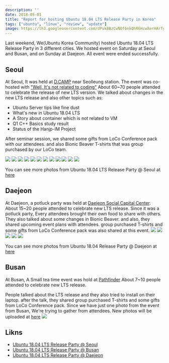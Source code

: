 ```yaml
---
description: ''
date: 2018-05-01
title: "Report for hosting Ubuntu 18.04 LTS Release Party in Korea"
tags: ["ubuntu", "linux", "review", "update"]
image: https://lh3.googleusercontent.com/dPvk8BzCwNOf6nkQhR6HcwXerHArfgCcGN7vKtn7oFIin3LtwLvy2de08N6kZvZVQPsI-0q68N5y0YqS_4Lve1ifc-9o5kvisZGroTrBjPqLSb0CT0K9P525IPt0fyHhb6x2OFpKuemmgS1kW3DbOWigAy13hfYL0mo4BvvkRxKdMa6VQ5zu7Attd3LvaMblOx3Dw5H2j9_aBPDM6KUNw9OuQQGd-wUtv84PY7yLaXvLvR5zmeotxuSxymAPoAlOylFha2-FVc3cbS_r8pWJYEcs7y5JYnqFmfHrNfw_nci126uQ5O0MOk1cDmlfgQH3pdQV_0DzEWYcqst6qK2hCMhWZzViV7qHcVG4AO5g1l7L-zyAVUUqBlChEA1R3_fJFzFI31-eRd7LOQIaC08Qx2vgYepz-THFIIFiSlEwxi70IkTPEP_g03MnBOT5nmEj-DMK_gqaitP_vbE3F1xR3c6h_KPe_QdGM6oguIy1eY_NY_hFkcExopCwSuZA2-CzaeROdDEXXE2pw99bY5iq93vGGYcEVme_Le4iqiYwyLg-w36wA_jd3I0dg09XmFgI5e9bd8KPw9eD6qK8cacoWwyroBMjvIk_7mt98H1grCB5DfB9kqEIxD2mzAV_9rtOynDaVmy0HI2tnTM-c0Vv4ofDz_K8-JUw=w2204-h1652-no
---
```

Last weekend, We(Ubuntu Korea Community) hosted Ubuntu 18.04 LTS Release Party in 3 different cities.
We hosted event on Saturday at Seoul and Busan, and on Sunday at Daejeon. All event were ended successfully.

## Seoul
At Seoul, It was held at [D.CAMP](http://loco.ubuntu.com/events/venues/Korea_Republic_of/1358/detail/) near Seolleung station.
The event was co-hosted with ["Well, It's not related to coding"](https://fb.com/groups/System.out.Coding)
About 60~70 people attended to celebrate the release of new LTS version.
We talked about changes in the new LTS release and also other topics such as:

- Ubuntu Server tips like fine dust
- What's new in Ubuntu 18.04 LTS
- A Story about container which is not related to VM
- Q1 C++ Basics study result
- Status of the Hanjp-IM Project

After seminar session, we shared some gifts from LoCo Conference pack with our attendees.
and also Bionic Beaver T-shirts that was group purchased by our LoCo team.

![](https://lh3.googleusercontent.com/VLjHXzUCuEJCugGHwDhAdHEyNrqwJv70mzP-e0SAVenmjkIJ44gigK8pg3blWQ9Ndt0CYnI2CBd8FqeXvlv4Pkci-Ov-whIaclL6nR_bZE4nm1sjmAYqbTPLiLOaG1PPlRQlSsJjO3RoNJWkwh48IRaZUpePkTWMLC-4TyaR8UNA65LCHLVGQmrp5XV3L0b_l29uOIz4R1G1jbXsxXU-5vIMyCh9eNNIvkS-TDAQzq0WVY6rzOBc2Z2p5DLXxrQ05Sq9vC63IYxyZ_IOVGjy2eqs_unZ0kO-dRphYuuPHhcA8Ry8KpgbcwBxaPiyHnl3DFP0F1smFkTc9GlqLxeazyx-XQws7oIkSblObHnQ6jzMMhw8TcGR-IMGBn5iolz_CHJKftCjjhiQMY8blYQe6Fz4DzynIhgnA0-X5UJQVfsMHekcXo8hubtj6gxh89lUEtE3vZeB1I5RU_JWFnAG4iN-dgYHYKo4zjLQubhP4cvxyU2HjNWpfyh5hXC_BpeuVtKFqwj3bGnCZddpee8hCVrP5ldLAbRnLI8If-cuf1InS0HSVKMrZ_Q6hOXRR3CdSRB8GHgF3X1DznIezQawe_g3HvCCBbr0lNwP76xbY47xVa-RrdsTyZAPRPBD4Wv98IPsThPgx1vED1XpAklOya2j_ONmYXfMoA=w2880-h1620-no)
![](https://lh3.googleusercontent.com/eYQWEjiknzrtZrPFu1SwvvIz3A_QqSqzonKryJZehftebJpurKNV3RtHCJ0iXpHiBrxcGpBeWjU7o8yZ6AIadmKfBgjsve_i5jSJ44hjkGsCm_CDaV3WMJSf1olNWu86jbQIcd0jew0xiXHw3eV6tg7PwWzKLA-L835ED9rbqeS2mJ7tZkN-ynXvkfJ2-dKqnFRX3xSA3jNXVTlZS-Dipqp5bNKs8b2Jg93WRQCnSY-g1Ord_0falqoPmFf4adsj5AIhz_i3TO-R5PO-rICds99J83rCbHKAywErNepP0flBrHFQcXuPCOqO-XERwGPOyc35OVXZnpVHEi3FjVFEEf3Kq43pI222LF6jRLXts2bZcsGT5N6_M9-Kph7DqbLJnxXbl-5ThoIRa0GaeqDPjz90yTogyZMXDWlkZ6D9a9MvuL5Y2VxC69-gmrdYVYyYJtP4WxXYC6jnFdidW7CGXnJEPkmStLlhN93wEosJnF4l90gTSNqfqr61T4Av2N25OyHfSZ_fHaOSAnMA9EcUxdd6H2ViHXU-FulnDOlc5iZJQndb652Na9XYm10JZXkX6zzxYhmZOpLUuw0xw4US_Ss_RFuzR3Lhydm5NwdSSPGzXYI1-naj1SRH2Om9eZ2AikDRiOGMnnP6ZhZjlHjT7drSLNsbuywmfQ=w2210-h1652-no)
![](https://lh3.googleusercontent.com/nFyiTaXYN_96hkNS1cs6CX08WAKqxZzjqIul8gylugKaAt6z4mxIqikVIM5U58E5JYSWBjb5nepunWhmphUDQj5JizuOmls_fWtFdUcVOfv61r0Fj4iZ9QSurtAYsyKBaKBIjCe6FpX1BwAUxA-XZ-IimLRtPHApDPW1EFBLxhQKPfINVuydGFsSWA_b7W3kBrzra6FXVcCi1C-FjysBZ6ynV54hMLP7auWhwLsXW9lqECE6yjFNTETt_cT4VGuBR8NPYbV7AYPQHtlAuXLZOGfF7YIqH8wSuRfeNRjpceyi0R2l91J96sJgi6Q7xgSz65SKn0mqF-ZPMruzM97cBySJHVfDKxIpRMmB1MG3yizvF8OOKxHT-tZeo98oXdVIIziRkHP-wilhw_oCsTcNEO57cWZEnXzoqppETMym5jVoj807bLQEHGSc2b6pd-BNPYAtxTJDa0gkir-bCj1EnYVgjrODGGq2TAGafaLZ4XRBZS85Rm2L69vAdBGIBVnQ0SkTPBBLbbnzMPsV85ueEDanyK0sMqAKM1t1ohL9hE5G0lydnGC8DNEEQKvQHZGtVyTkNdpRYksCdPjN1Dq_TfYPbCoc5CxG_HGVj9uIqJRiYm0H7Af3v7bv0y8HGBQDuJ-UQvSl8a9g6Y1IRO4lgkNWbZAYjwQXLA=w2210-h1652-no)
![](https://lh3.googleusercontent.com/IB7uLxb_8-c9P3Cpx9qoMZvrAK_yelS3EPZA7fPYofSyOP1JEHG-6ij89ZtwqJeoRhLwELYvTNhhuru8Ux1ZQriHidcPI-GAj_w3Cz2jCvp220AmneiHP1oF_jjHqVhnG6lpgxyl0sVFKbqmYMjgaJJ7DzBj9OVc3YkuW-mGDvPzy53erGwTVQD-Nm9u83AVeoQS_cZxNsXZbAQph4Mfij_6fKpT2w_mgaWwKuEAOVB7ZNzRUy7IIzLc0pCCjtsBq5I0HT4yRxeZSxsRrPqnVRR9s1_sCW3-Rk_Xcs2jShahs2Ae4qEoCwzBrg8qVcNBRYl4p1mni_0Qy3aSTrNcVeEmCBO795M4utC7q8G9vpXqLX60c9bzTtPYH6rcWlYrBQ2KmWUo6rD44rAITZkm5ngSeNUGc0ixJm9qLvC5D7tIH-A5atrkaJELv_-5cQhz6b_OgaeP3-1oOcvTNvzwB_KmS8LtT-Bfd3TWmD0q-E4YoQChCEM44ncNkP25SbdfaYn_V_YUjR4aGFBN7isqYJB29hG1mNCgUtr4r0DSb9seXtwZfyqIfq3MYwSltn6hSqRl8b0mFJ5_10xKJT5RZ02qVEADd519x7PkH6dpmGpbkc9b6QsAK03dqQCFdm-3uuizyR0n8ZV9RDSci4jXh8pRLlrVQDb70Q=w2880-h1620-no)
![](https://lh3.googleusercontent.com/oYG0ZlUpJDittCfs3kUCkfVSf6e35i2R_RzZyA8ZQCRA_99d9HtgqrRjPj3g0cXiOCHxMKezWYPuJsvMXTF3ohnH-0YWrcFIFmPwU0za2A_MYrUJdfZdepYYTDeCLuOnhuTV00XxGoZt8dfWTWqKB6I4cJXt0qqz3THZzhs0ZATOlZfJANPTV0PcaYFQloPIXgnevv5kF1H4Ws2aa3CLasjOCVm8FmwWflPdIoxt-tUBLHOp9LwIG9_dSjf6wcrgtbubazjGAecLS2uJ2SSoBUjUeZdThdsfRD0OL5p34pnJuPtuoSwKU2MTiXdJSMe5AlClZ01FoItP9C0J2we30QDHglcx2_O9W2J4d4rhszC15U9KdYj3nUMk-H9G0YN25-25PE_4NA4LmPMLnAI0C_Hmr0pHdiaMSyIk9VK_BMb1wIrtNkLiks7kdSOaVQsOp7tKUWIyHZ8EcSrQWA6A1kIvCJHf_84tpJ8rH4z-suvWzeCNm7jwIH3v0l0qziTvcqrAybThMPD2i4sMPSo1Ovid31eOvPje7N3I0aQ-X9tr27uAgfwBL-Qxa5bNZZt712u_szHVN8NxTRd2JUyrqLPDVCoFcWU5SL0_lGF8wKtNIwLiRqsI5d_cL546ZvlBxR-C1tEgGtfb3jbemUHMrZbSVQjyqMdW2Q=w2880-h1620-no)
![](https://lh3.googleusercontent.com/MFCsYShhFisoperlWRwTBETdG9B8S-WDty0uQLMNk9ZnaJwLrbGiCJDF5eQfbiqk00l72Icxq1igujXKnBU_5hmoaZTDW4vBizs_nPICQbumLSIT-8gIddHRPiffrPlGdUS_IwmLKz2BiLmfiUNlcmLEda28JGG3Qp5W9i65Bugz1O94LDsTo1cL_2nes4IfhXhi9npq_KVGIJP12WJGB0hN9DsHv9YoxOz6zdsaxXNubHIz_BLYq9bG2aRpLX7PxKSgZWjBk81pk3dVy0lrEakopr8k5KSAhCBra_IkV9PeI43BqN0QRPM9W2mClNaWFRJPnnUVemE5Hgw4ZDm2Z5NRTOcA4aCar_3SJuCT5CxtYFKr0erLnQsEbgrDwfIahRK3c_GAt-ImexqkrwRbAca7WBQbf6kglGfo4NPxuP6_iE2hAvcnIunQZjwSdcU8A9gwvsglELMegXztTaKlKlciTxMs5bF2fI2ZFApoCaigE9tdQVgT0o7E8E-A-DUykCrmxgqVby7YRVB8eBJcQoSq5Cty-jUoitH60xntPepL-6dAcV11YTYJoH0BZKxxkGRFbxRwTwQ8tQhC9o6pBIdhYwwHeF3QX_fUfk9Ex_H5vVwNCJP6PMA_OURHQR18nzXE1bolbCx5oYD8siaw1jH8R29BlNTLYw=w416-h311-no)
![](https://lh3.googleusercontent.com/9GWM-pvCYlFd1CdNsAV3_qjcSGEidRHHviodO_ErlQ5ye_00PGcs0XTymkszKinUV5ploq-z2qxhyIrEugT4C_miqAstc0MZ5Ztdxz9XDBGWmi7xT7xYrmUsV8MtVKQFw4EjA5BPpI75GY2Tt-6TSVdle8X9OHKrqIOx_Yu9mU4H-GGoofHSGU2RjzRF8ztrLn1vzLHiRf0_PCgvSHTIEF9ajAzJZQI0gaKK7cuxfmRmwwCUG7WGmF6jJ_nGsFVlWGo_AD4wvcvRbTg_Ab7CrcYYOYvSoCMCTxKiYX3EsvZX_DHwAAHKmbyROKrPxWHENoHQ7YueIubUzDOeB1-h4o3CXIGGh-EqHA3l5K0LOY6NWPe8bhWR9Cr9qEWBxvoO8s7DWiHA46wnGEWCngTCFzTHi-KWPzEJ7Qg8QhLYXVwd97b6tkaxVqHhDjUYqaj7NHLEV58gvviOO8qWT3KQaH8Ii84f9KUbipF678Qn16A1AkfoipSUyucA4cwzUe1xEib6w239w1Aydf8cGczX0cUhFw4EPpW8xnCaRYvsMKWc83PRQkFvmK52iCkkCoYmibH14yjrLnSc8t8KPgrA2Ge-YTD5TjtmP9mdrq68p0hPU5svlLtBCuMR_zz3h_nXzd21quorr13GZNUPxtGvfFH0iVcHkkTWug=w2880-h1620-no)
![](https://photos.google.com/share/AF1QipNMgfSMrZCO2yRBRltgb34L3Z-nnm5lSd2L1xxKGGpoeh-aFdFOKqA0_0CUL4t0Mw/photo/AF1QipNEjQseSmpSGNKOxDTjXYdP1HJW9uYpcVkaw4XO?key=SWhuOUVIZXQ2YjNha3VycG5KZTBVMm5yc3ZjWXN3)
![](https://lh3.googleusercontent.com/DI1Tu_K9dclykVWk6suM0yTFnOL9GNvQ2krLGm16n9FHy3o7re7VVwjEZTvMKgkNKf9E4xfPOQFH18LRVC_CJfG3ouAvXx96MgngXa-vh6_ZGy6LcfocbFgs9ACOFDZzuKDL3zp7slzE8IETuVx0WQz-T3E5XPt0b_Iht0UTeD1Yy0l0BGH7OqkPqhQOBeur7xwb5H2JbtFHaOMWWSLIw_9sKAfKntTiKj34lQPle4DSi9HIcGiAEP1TJJ-1W8Po0qC5ui4WljGvdolFjMuFu2pWgC2jfNCERFk0420S-jDWML-2fYpbcuL0nl04PiJE6kaabM4eZe-NuKeErKZeXeYF-Ww0DaXt8HZFeWchHfiZEaWIdSimbSe4GD3j2gwUcpcXfNWWOF0GjLmK8AJ4Vzrjx4fCmO4XSMWvFnykjDhcrhmQ9T0OwqXivnw97b0i5yuyz-UuNjn0WWLHaLOhsdbWzOLGEMVdi16SJQ3SzTOQcHzKEQIqoZY1M_3uN8N2AF1dnuIQdiCsHYP9P8KKPrzEGnerf0jj2HLjR52y5lNRdyJmad4oIwcEWYKAIXB6NDK_Q8DtAO-QSk_7k5vfXqCxtw7F-zIvucpAp6GpqrLAaIgGCCgYQTmjb7V-ydphvkO-3GlFV8HG-3rNQeNhihzBwQHr0wWhRw=w2210-h1652-no)
![](https://lh3.googleusercontent.com/mNA_ZbwrW3vic9xMupowJuSukfzyU9abd4cViGV6rEjuthW06fISafxOT2OxOObvN6iZJkEAo0xpcLTvknlWOm9rsvW2-CvA__k2oGPlakhe35sJiuqfT3j6SGfHk6sqn_8M6hMPtjQ7itKV3GXMrW1uImREp9f5DFp-PD8DjpUk6F_Ux1gmB71oqqBMgV7byato0TlOaeQ0oAiTGi0mHTHyuyDQmmEUh4_F53TU9S1xJd17b71qRcvWHw4FlbwUB65M0Kszm4D16T1ocrWuPxVnu3HUpZxX_SMISBGgtPZMl4ixW_rYg7ku_8he_mV7zFPk3r6GpUQNA-bobyKniLaAczoM9RARVMSW6rJ4Av37LiFLqHcPhBs2DRpXDns7HRuVnWSkKjfzPlIuBYChzsc3laYPc8j5-mp-7iAlvVynKm67HOeY4v0wU-B__n7fkccJ53o2T-Mx6Lr-EPPYY3Djl4u7fZXtGXufknkvXm7-0khy6IG0VpZqOeIxj6herllqqam6P82CoPUYRjZLJ7V3LiPBvchb46nEgFDxBq7FFbNmx90cUkc2Kes5ydIlB34bm93SJ7Re7blvp00Gi3DdRlPkmPDWUgnPv-ygBXJpregNq4JloMbP8u60gihTEXLMsn0jk4hJFB0CkMRyLyjRb0Dkzyh3sA=w2210-h1652-no)
![](https://lh3.googleusercontent.com/Q60YauFiO-k6FzxFqaPJx62nzM8pmUazC_-tAvYZhSEjIrq1ZetJ27dr9ru-eFcU-KoeAjmDo9k9m3Q1RjSyoZ8dMKlhsV0Os5rXljHL_S8qEYk4DzookSg7b7s2V1NaLc-qihoZrAa6T0KhOuDC6raI-WJ4ZU6429Ub-sckXqrQuRCWlcU6kJ2YT1sBTxrz_eW0ruLliLBFER9WUnUZaa4rmXrSfOwFgdXaAYBZ8M94C-CwpB1BWBo6VZVZkOHje3Ds18x1UCa_iVYigo5In7q_qieavl4_UMMcq740Sj__0X9zq1E0NRw3euPkrTBdLfqbtqZ1W_vG_lO5lvFySGxyv_ZLXp4OAF1ef8YwrdZ-3AMAslpG1_9_RmioGFDojUBZmhWyHAx9BcMqeDlbH29tYib9XIhzG4x6Uuxp5IVerpX-2GAqIO1t_owmn4If8ILJmWh7lw9bpAhGLnhyX6Q_89K1P-BaPqapgsgDzKF60zsxn7ic2naIwLTELaMFpmQStanwAQ17IU5NcBeVIl8TnfLl7GvpRuugkaE3oe3h4F8VfbdMul9Wsgcf4XODeqPmQBnNznatpCE8PzznezaUg0a5eYN4-eUeyZMPof8MC-7eFNS5h3C5n3fZJFkIErEoqnUUO08GlAEqRTQnF_sY0bKwX7cH-Q=w2210-h1652-no)
![](https://lh3.googleusercontent.com/ihlTAQ7-lT_4ADpswMPK8SwvOYpQGShrtXn9RLKj2r9DkTOxwXpeb2C4BcU8xX0AsvJ-d3CRpGE25luQE-675wo37r7uafcMZ9_csRabLolMEndM6IU7RBp8CxQdQX53oqnPbOGWLgSkDYHEN4_AGUxlsivHSIqgtf7cWwFUnbSjQYs9XVcA8IqpEkMiQutUFEKsT--zz2T8psh0MwZqOQWSTFMCdHP-_XFFW_yM1pnKdBWuWAvY4NIDNWefogrUaqf8LKG4JsQq3GKrtpJgpSY85MkdlsNIXGVA-0ilHhBh_Lw--72I1T-MPJSaJSGHc6EHqGY2aLgNSdueHVwsbjl70uzC_JVe8S25oGhCZkyvz0TxLrAG04Dh6RC57wdfb05MUJwrXeb9zDGZT8l8H_LIeuxFZcxXXHy2KjmufDr_xIhGpGxIiofxEwvgrQjhHV9iUYfz9ooYElzOYyJkzJ6R5qkIqRQL9ZP41A2rf-g06jS-6LnlC1m8DVvqjiv8B5UMSkwSz_0JU5Um6s79RgnykHQarbIOLnnBVxxZ13gp5-DdmJaCFb4GJGb2zBF7mrmnkAD48RdK-qEfD42dOqnT9-8pTnPXgzIPgKrDCaDTlHSbKHfH17uBfzgC44weB7iuHrLTJoxzFjaU6latERRG6a1dunBnfw=w2210-h1652-no)

You can see more photos from Ubuntu 18.04 LTS Release Party @ Seoul at [here](https://photos.google.com/share/AF1QipNMgfSMrZCO2yRBRltgb34L3Z-nnm5lSd2L1xxKGGpoeh-aFdFOKqA0_0CUL4t0Mw?key=SWhuOUVIZXQ2YjNha3VycG5KZTBVMm5yc3ZjWXN3)

## Daejeon

At Daejeon, a potluck party was held at [Daejeon Social Capital Center](http://loco.ubuntu.com/events/venues/Korea_Republic_of/1359/detail/).
About 15~20 people attended to celebrate new LTS release.
Since it was a potluck party, Every attendees brought their own food to share with others.
They also talked about some changes in Bionic Beaver. and also, they shared upcoming event plans with attendees.
group purchased T-shirts and some gifts from LoCo Conference pack was also shared at this event.
![](https://lh3.googleusercontent.com/dPvk8BzCwNOf6nkQhR6HcwXerHArfgCcGN7vKtn7oFIin3LtwLvy2de08N6kZvZVQPsI-0q68N5y0YqS_4Lve1ifc-9o5kvisZGroTrBjPqLSb0CT0K9P525IPt0fyHhb6x2OFpKuemmgS1kW3DbOWigAy13hfYL0mo4BvvkRxKdMa6VQ5zu7Attd3LvaMblOx3Dw5H2j9_aBPDM6KUNw9OuQQGd-wUtv84PY7yLaXvLvR5zmeotxuSxymAPoAlOylFha2-FVc3cbS_r8pWJYEcs7y5JYnqFmfHrNfw_nci126uQ5O0MOk1cDmlfgQH3pdQV_0DzEWYcqst6qK2hCMhWZzViV7qHcVG4AO5g1l7L-zyAVUUqBlChEA1R3_fJFzFI31-eRd7LOQIaC08Qx2vgYepz-THFIIFiSlEwxi70IkTPEP_g03MnBOT5nmEj-DMK_gqaitP_vbE3F1xR3c6h_KPe_QdGM6oguIy1eY_NY_hFkcExopCwSuZA2-CzaeROdDEXXE2pw99bY5iq93vGGYcEVme_Le4iqiYwyLg-w36wA_jd3I0dg09XmFgI5e9bd8KPw9eD6qK8cacoWwyroBMjvIk_7mt98H1grCB5DfB9kqEIxD2mzAV_9rtOynDaVmy0HI2tnTM-c0Vv4ofDz_K8-JUw=w2204-h1652-no)
![](https://lh3.googleusercontent.com/WyEGtZraj4mmXaSMFdBQWJaJJDrw4L3pkWOOuaBlHJfAK_A_Vw8qmEv6IZz2LZ0lKMEkdx0a-NbNXQ0aZ9NP-Tcum8_GdBEnOJ7b4d1IAGDfhLOYgupSGpwR0I_r7_kr-9cXZyu6egzRvTJVhtRgObIhGbMvFaU3rT-_sHWwdb8pwHf8LsjdaOdR7o4OCs-hr3ZHiiZrfmKRZKvDbBISYI_j54QVfAaxVJGsF2HPG-RN3s1pFbUU0_iPJA8MqVTfIV6qkMy_vZ5qPwx8MD_KZvdT-bwpxddndeiQ6JqWY2awRDRJldHxjIm91MfQm7W1cQYwN0UZq27ry2G9DJrqSGw-Gxbcb9Mwgl0fxI6TT5pb0Gd7JURCgfjHKvZiVXmAG7fDjsVROgP--b3sduInf6Yjos5LIMvUbJlXZrDJ3OUIPKQ2bdQ-z11lecp0MtjbUI9r7OaW93YX_FQpiYUl5OqN42YW5jaaOniyKUTobSG4G_czPFoLLc8-VLOjdEr5eAtjneqKqMzLIJmg5GpB_b_GQOC9j-msZ8a7p2vhoSIEEZ3ACqpl_z1IUDc1IQ-Ucsd_s2oY0bTkUCKBurBYAqT41peojwiTtjjKf3bW2PyuKhc9ChYri-n94Ps12neujNR5j2ctMwjNBg-cRCUJZI6z_U2adJeY=w2204-h1652-no)
![](https://lh3.googleusercontent.com/XOjQ3KYZsDMhi8bbzF6LdqU2SbpKxpZXc5MJarBLm-GoXYSWHKdtKA7vw_wxkdIoAtmyhdRtc-TLspuVHZ0WHclnQf_Bm2uGrcWBFzLCo3KKbm0TRbbClZTdbn-2GrQe5cQoOWKNsvk0fpJSJr7gvsSBKPhWVKhDyq6tY84zaxmmG9s9acT6pupaWP6eaEfk5c-M8BEpaINT3K0R6wPBEGrHt85yDKBzNxuqW799z3Vjlr2NJzC4LSQu5aDdEPAdoglqQsK6V06UlQx6Zu7hsOXSiQZhtgSov8x4m_azhfNd39PgQHSpWuxVQaJf9f_GAvNHwgucWCXz4mL1eRlX7qFCzT1WrwiJIUJ55ETlfFn3-w_Dl_qEsuHXqHsgO-ua21G8VArlVMwvLOrEC_dK2tIcp7L7wTdB5LMZsP0ty1QPS8tsqS2b1HkCFh9FmiJyfPfuXdB0W-2Q_qHzqm9CqKwgIJ9hDJMclvYdAN-apVEgGUh1mrS0iXe2-MS69XlqpTnZEKkqgHhkxbXz6W1c5uwUQnz7gZGPXd9QzuVuTk-hSWXBDf52VnIVKTKYYRwZiE950Mv8jdXM8SOMnJszCKkVYztlhYw_yTw8gXJKesLXAWjaLEBVefRFtc8tvbrnB6nhyQ8qatFCcGb3CsyRnayu3sEvOtC8=w2204-h1652-no)
![](https://lh3.googleusercontent.com/iWT_VMPTGcVdKEi56mTtH5bm0d_neaSrpxjPm1l9hSujqxCHqgbA1Wlvj1Akj0QDOBpvNQYhzjHyAXmTG2oSbBO5oMxg11Ju1HARuSchR2rV1RFOyd1ACTqz5BGxIOSAeyqYSf18Ye0VnNYAviY-4eErgot2yg4CfgvUyTEf7d5cY3xZpH5ZPFMNX23zu0444EJwse9xitJCd-QhmMubZFLjAy7BoT-1yvuRCSQkvAQenSYaASTelhv3egPVVMHmiCL350MqrbxoHZhwSyCHGxTXUnEVgMzIzhXbp4iiVWSgObH0-37b87IrWXGZdAs3WIDnqbKsTbzYYMfvdpYgu6HyfPvet8hP5ohHMotvmOgljXq67PpO5Mm98V3mNDHx6P0FrKb_w2U_nmkq6EUl5nKHsFzkDkriGU46nZaFBsuqhk89dCbFVJoThRiDnLWdJahSXA4nA4W7_U_oaNqA015Y2tWvs0BQgy8A3NVsoPix850z5EkH64Id_K1JIh7COU0Lsqu8-rUC2AVhDkE5ZuhYjYXDZQQpTFoorCA-HdL-DGIYX3FEKAe0-uictu6wguNlEzviDS2KH6BITHw0fCGpfLtcpmeg3wT3Qdr5U1gapc2opuFxCt6Miy3xTiNqBucVtpW7A0NtgPt3HcGAHfOS-Ir3IpQg=w2204-h1652-no)
![](https://lh3.googleusercontent.com/mL3N2mzhbTF7iOPHT4SavTeTz-Bq6vSDlj_hDmzlvL0Oi-XHkskV28kxueXbNeRb3TGvydAEbep_xvCpCg942rZGMisO3VkEUcbT9dz5sNOdd3FMMQv9-gDTgkEbdPZwmnAnqK6evtdCib2FqxjE0kRa1ZJ92Vl0UmX9agF471zOxeNrtkYUjPpTF76UkUoy_emekQgXOITNiPHb_YsjQp8BuJf1YU95BiQm8JYRwxfpZjFTER53vj2tatOiiHyRB0D8wKM8pfUSi_TH9fkS80DfaHKHXpFNY-ncmzF-VnsQ_0KFluNgszhJXo13nnWCf3IJE9pXcizxjb78XsbNBB1WmXvRkJc0J9FWug1hZLPbiyqvGgXM2DVQ2gZ-3iBsE_8uGU6G3ugNDNB5pzDVK974jYNw88tIjEkQXX8vy8ThwlBOMTrQCDl0DRP3cCYUW086vvmlAbZwv9ohhEif1rsQ8i0rATokneKKCs_kvChbP90sucO4EJb7Cq0zdh4U_KuKtjUVlakBZu0UAVv77AyIsA1cBbp6oVRUk0J0mI1fIxdO1ZfPxm4gGVZTNvau6YW4ReH24LLjtn_-HN9_zGUcBqbLyKgadmCH6Tr_hwN3K4Su90QjziqKiGUW5V4OjVKYSXuBtS1dJ4j0S0IvFcN9s3kTVA9r=w2204-h1652-no)

You can see more photos from Ubuntu 18.04 Release Party @ Daejeon at [here](https://photos.google.com/share/AF1QipMwJ7KZpwyNbdI85OWQyerwrxxrq-pAeZmhktySoG9ZYYrzGk5jqovAMaDYe3B20g?key=bi02VXBoeGJpVERQOVJMX21xQzR1WEt6anVPS0hR)

## Busan

At Busan, A Small tea time event was hold at [Pathfinder](http://loco.ubuntu.com/events/venues/Korea_Republic_of/1360/detail/)
About 7~10 people attended to celebrate new LTS release.

People talked about the LTS release and they also tried to install on their laptop.
after the talk, they shared group purchased T-shirts and some gifts from LoCo Conference pack.
Since we have just one photo from the event from Busan, We're trying to gather from attendees.
New photos will be uploaded at [here](https://photos.app.goo.gl/Sz3ik2utjHwKK9He2)
![](https://lh3.googleusercontent.com/7HbIh83JBCGl4jRyugbYqN3F6GpEx0LA4IAjOTfPwfJgJJQgPFzR41eJRWkA9iVp7W_KMvfyuoJAvEw0pG13vLjeMvp_RhuQviCxZXGoa9a6qWte3BHx-9FpejYG1B8PKEu0PL_vaqQW8ubGposrqtNZPt3WY0hxzKMJRWlbfMGNawTJ_peaj0F3gaiF7rdyQOqh3y9FKjzJ5CaEkNoeBCmOmz7I8tfRbT5WGydPynqC_XDBEeUIs4bpGDxb9jugvMdAte7Ox96Dx_yCGEvpxrCWQLhRXwqagnxQ8ycWnDi1X8zgxoSnrsjRu2Muhduqip-I_Ewp95pB0J_TBeFBjy_5564qM1XKtedtITWxQXy9E_pqKHcCa15addqpJ5zoluxjgJ89gCYKO9LgU5j_ZKQlWISxZsHo74YlUpNrdAligUCqf3eVYxHVi_oES0wr8bmR8tgZXL7-3-G3Sb9ENp5wFxJWDtShlpATBdHuryaWrtOQMuc8CYiqr9G8J04OCjfsOHHMYC38S7gatPYLv92_FUhiARPqevBfvNYOQBFbO3npXVQeJIbms77ihQ-s2bRzo-FxoXbnM7szVnzcCJowxnAhuH6I5MkJmQ0J_1s9WXRcFVLY5E42RmESDoy4jNi_HluLBUga0B7Mg7VGGN5ZQ5aEBj5LEQ=w960-h480-no)

## Likns
- [Ubuntu 18.04 LTS Release Party @ Seoul](http://loco.ubuntu.com/events/ubuntu-ko/3729-ubuntu-1804-lts-release-party-seoul/)
- [Ubuntu 18.04 LTS Release Party @ Busan](http://loco.ubuntu.com/events/ubuntu-ko/3733-ubuntu-1804-lts-release-party-busan/)
- [Ubuntu 18.04 LTS Release Party @ Daejeon](http://loco.ubuntu.com/events/ubuntu-ko/3730-ubuntu-1804-lts-release-party-daejeon/)
